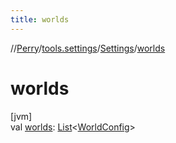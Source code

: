 ```yaml
---
title: worlds
---
```

//[Perry](../../../index.html)/[tools.settings](../index.html)/[Settings](index.html)/[worlds](worlds.html)



# worlds



[jvm]\
val [worlds](worlds.html): [List](https://kotlinlang.org/api/latest/jvm/stdlib/kotlin.collections/-list/index.html)<[WorldConfig](../-world-config/index.html)>




